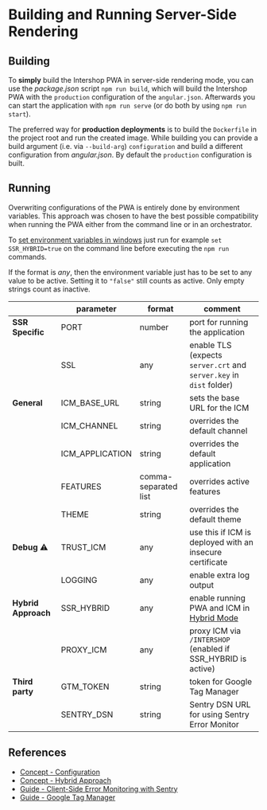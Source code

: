<!--
kb_guide
kb_pwa
kb_everyone
kb_sync_latest_only
-->

# Building and Running Server-Side Rendering

## Building

To **simply** build the Intershop PWA in server-side rendering mode, you can use the _package.json_ script `npm run build`, which will build the Intershop PWA with the `production` configuration of the `angular.json`.
Afterwards you can start the application with `npm run serve` (or do both by using `npm run start`).

The preferred way for **production deployments** is to build the `Dockerfile` in the project root and run the created image.
While building you can provide a build argument (i.e. via `--build-arg`) `configuration` and build a different configuration from _angular.json_.
By default the `production` configuration is built.

## Running

Overwriting configurations of the PWA is entirely done by environment variables.
This approach was chosen to have the best possible compatibility when running the PWA either from the command line or in an orchestrator.

To [set environment variables in windows](https://docs.microsoft.com/en-us/windows-server/administration/windows-commands/set_1) just run for example `set SSR_HYBRID=true` on the command line before executing the `npm run` commands.

If the format is _any_, then the environment variable just has to be set to any value to be active.
Setting it to `"false"` still counts as active.
Only empty strings count as inactive.

|                     | parameter       | format               | comment                                                                     |
| ------------------- | --------------- | -------------------- | --------------------------------------------------------------------------- |
| **SSR Specific**    | PORT            | number               | port for running the application                                            |
|                     | SSL             | any                  | enable TLS (expects `server.crt` and `server.key` in `dist` folder)         |
| **General**         | ICM_BASE_URL    | string               | sets the base URL for the ICM                                               |
|                     | ICM_CHANNEL     | string               | overrides the default channel                                               |
|                     | ICM_APPLICATION | string               | overrides the default application                                           |
|                     | FEATURES        | comma-separated list | overrides active features                                                   |
|                     | THEME           | string               | overrides the default theme                                                 |
| **Debug** :warning: | TRUST_ICM       | any                  | use this if ICM is deployed with an insecure certificate                    |
|                     | LOGGING         | any                  | enable extra log output                                                     |
| **Hybrid Approach** | SSR_HYBRID      | any                  | enable running PWA and ICM in [Hybrid Mode](../concepts/hybrid-approach.md) |
|                     | PROXY_ICM       | any                  | proxy ICM via `/INTERSHOP` (enabled if SSR_HYBRID is active)                |
| **Third party**     | GTM_TOKEN       | string               | token for Google Tag Manager                                                |
|                     | SENTRY_DSN      | string               | Sentry DSN URL for using Sentry Error Monitor                               |

## References

- [Concept - Configuration](../concepts/configuration.md)
- [Concept - Hybrid Approach](../concepts/hybrid-approach.md)
- [Guide - Client-Side Error Monitoring with Sentry](./sentry-error-monitoring.md)
- [Guide - Google Tag Manager](./google-tag-manager.md)
